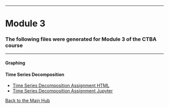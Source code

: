 _ _ _
# Module 3
### The following files were generated for Module 3 of the CTBA course
_ _ _
#### Graphing 


#### Time Series Decomposition
- [Time Series Decomposition Assignment HTML](TimeSeries.HTML)
- [Time Series Decomposition Assignment Jupyter](TimeSeries.ipynb)



[Back to the Main Hub](jksmith01@github.io)
